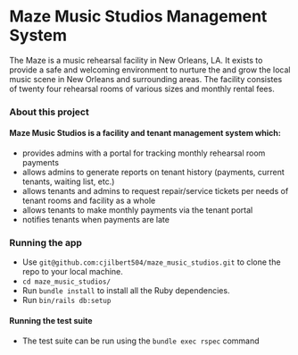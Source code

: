 # Maze Music Studios Management System

The Maze is a music rehearsal facility in New Orleans, LA. It exists to provide a safe and welcoming environment to nurture the and grow the local music scene in New Orleans and surrounding areas. The facility consistes of twenty four rehearsal rooms of various sizes and monthly rental fees. 

### About this project
#### Maze Music Studios is a facility and tenant management system which:
- provides admins with a portal for tracking monthly rehearsal room payments
- allows admins to generate reports on tenant history (payments, current tenants, waiting list, etc.)
- allows tenants and admins to request repair/service tickets per needs of tenant rooms and facility as a whole
- allows tenants to make monthly payments via the tenant portal
- notifies tenants when payments are late

### Running the app
- Use `git@github.com:cjilbert504/maze_music_studios.git` to clone the repo to your local machine.
- `cd maze_music_studios/`
- Run `bundle install`  to install all the Ruby dependencies.
- Run `bin/rails db:setup`

#### Running the test suite
- The test suite can be run using the `bundle exec rspec` command